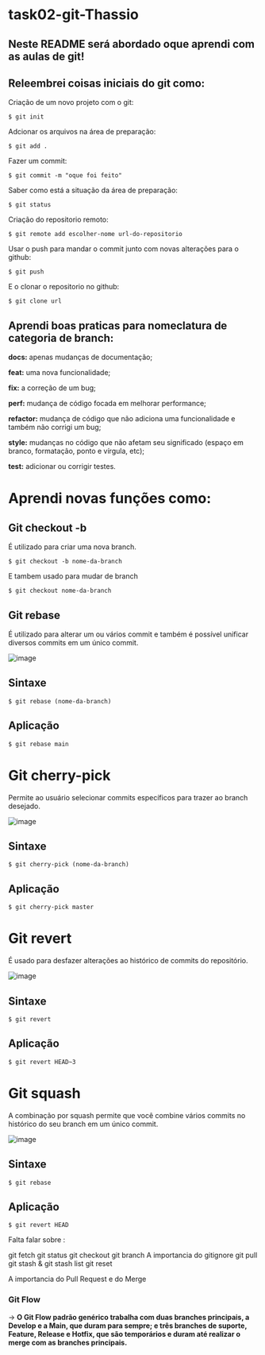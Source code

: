 # task02-git-Thassio   

## Neste README será abordado oque aprendi com as aulas de git!

## Releembrei coisas iniciais do git como:

Criação de um novo projeto com o git:
```shell
$ git init 
```

Adcionar os arquivos na área de preparação:
```shell
$ git add .
```

Fazer um commit: 
```shell
$ git commit -m "oque foi feito"
```

Saber como está a situação da área de preparação:
```shell
$ git status
```

Criação do repositorio remoto:
```shell
$ git remote add escolher-nome url-do-repositorio
```

Usar o push para mandar o commit junto com novas alterações para o github:
```shell
$ git push
```

E o clonar o repositorio no github:
```shell
$ git clone url
```

## Aprendi boas praticas para nomeclatura de categoria de branch:

**docs:** apenas mudanças de documentação;<br>

**feat:** uma nova funcionalidade;<br>

**fix:** a correção de um bug;<br>

**perf:** mudança de código focada em melhorar performance;<br>

**refactor:** mudança de código que não adiciona uma funcionalidade e também não corrigi um bug;<br>

**style:** mudanças no código que não afetam seu significado (espaço em branco, formatação, ponto e vírgula, etc);<br>

**test:** adicionar ou corrigir testes.<br>

# Aprendi novas funções como: 

## Git checkout -b
É utilizado para criar uma nova branch.

```shell
$ git checkout -b nome-da-branch
```

E tambem usado para mudar de branch

```shell
$ git checkout nome-da-branch
```

## Git rebase
É utilizado para alterar um ou vários commit e também é possível unificar diversos commits em um único commit.


![image](https://user-images.githubusercontent.com/73563601/214727711-8afba25a-a1be-43f9-a2d4-262353cbfa00.png)
## Sintaxe
```shell
$ git rebase (nome-da-branch)
```
## Aplicação
```shell
$ git rebase main
```

# Git cherry-pick
Permite ao usuário selecionar commits específicos para trazer ao branch desejado.


![image](https://user-images.githubusercontent.com/73563601/214729395-fe12193e-3559-4763-a188-31ab681d0d1b.png)
## Sintaxe
```shell
$ git cherry-pick (nome-da-branch)
```
## Aplicação
```shell
$ git cherry-pick master
```

# Git revert
É usado para desfazer alterações ao histórico de commits do repositório.


![image](https://user-images.githubusercontent.com/73563601/214730557-d6989c6c-3333-467c-9b6b-406e9a5a97ce.png)

## Sintaxe
```shell
$ git revert 
```
## Aplicação 
```shell
$ git revert HEAD~3
```

# Git squash
A combinação por squash permite que você combine vários commits no histórico do seu branch em um único commit.


![image](https://user-images.githubusercontent.com/73563601/214730843-62a9bab0-ee16-4187-bf30-83bbf2ef2f78.png)

## Sintaxe
```shell
$ git rebase 
```
## Aplicação 
```shell
$ git revert HEAD
```



Falta falar sobre :

git fetch
git status
git checkout
git branch
A importancia do gitignore
git pull
git stash & git stash list
git reset

A importancia do Pull Request e do Merge

### Git Flow

→ **O Git Flow padrão genérico trabalha com duas branches principais, a Develop e a Main, que duram para sempre; e três branches de suporte, Feature, Release e Hotfix, que são temporários e duram até realizar o merge com as branches principais.**